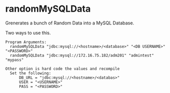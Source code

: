 randomMySQLData
===============

Grenerates a bunch of Random Data into a MySQL Database.

Two ways to use this.

    Program Arguments:
      randomMySQLData "jdbc:mysql://<hostname>/<database>" "<DB USERNAME>" "<PASSWORD>"
      randomMySQLData "jdbc:mysql://172.16.75.182/adm201" "admintest" "mypass"
    
    Other option is hard code the values and recompile
      Set the following:
          DB_URL = "jdbc:mysql://<hostname>/<databas>"
          USER = "<USERNAME>"
          PASS = "<PASSWORD>"
